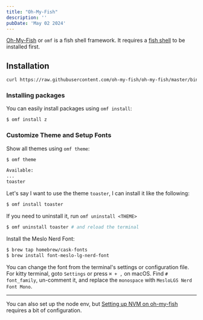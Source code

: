 ```yaml
---
title: "Oh-My-Fish"
description: ''
pubDate: 'May 02 2024'
---
```


[Oh-My-Fish](https://github.com/oh-my-fish/oh-my-fish) or `omf` is a fish shell framework. It requires a [fish shell](/notes/fish_shell) to be installed first.

## Installation

```bash
curl https://raw.githubusercontent.com/oh-my-fish/oh-my-fish/master/bin/install | fish
```

### Installing packages
You can easily install packages using `omf install`:
```sh
$ omf install z
```

### Customize Theme and Setup Fonts
Show all themes using `omf theme`:
```bash
$ omf theme

Available:
...
toaster
```

Let's say I want to use the theme `toaster`, I can install it like the following:
```bash
$ omf install toaster
```

If you need to uninstall it, run `omf uninstall <THEME>`
```bash
$ omf uninstall toaster # and reload the terminal
```

Install the Meslo Nerd Font:
```bash
$ brew tap homebrew/cask-fonts
$ brew install font-meslo-lg-nerd-font
```

You can change the font from the terminal's settings or configuration file. For kitty terminal, goto `Settings` or press `⌘ + ,` on macOS. Find `# font_family`, un-comment it, and replace the `monospace` with `MesloLGS Nerd Font Mono`.

---

You can also set up the node env, but [Setting up NVM on oh-my-fish](/notes/setting_up_nvm_on_oh-my-fish) requires a bit of configuration.